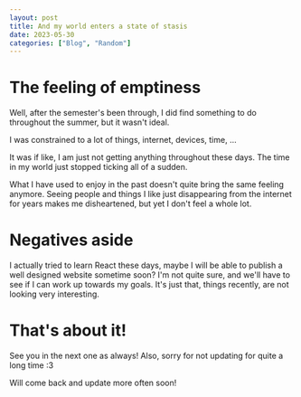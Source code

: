 ```yaml
---
layout: post
title: And my world enters a state of stasis
date: 2023-05-30
categories: ["Blog", "Random"]
---
```


# The feeling of emptiness

Well, after the semester's been through, I did find something to do throughout the summer, but it wasn't ideal. 

I was constrained to a lot of things, internet, devices, time, ...

It was if like, I am just not getting anything throughout these days. The time in my world just stopped ticking all of a sudden. 

What I have used to enjoy in the past doesn't quite bring the same feeling anymore. Seeing people and things I like just disappearing from the internet for years makes me disheartened, but yet I don't feel a whole lot. 

# Negatives aside

I actually tried to learn React these days, maybe I will be able to publish a well designed website sometime soon? I'm not quite sure, and we'll have to see if I can work up towards my goals. It's just that, things recently, are not looking very interesting. 

# That's about it!

See you in the next one as always! Also, sorry for not updating for quite a long time :3

Will come back and update more often soon! 